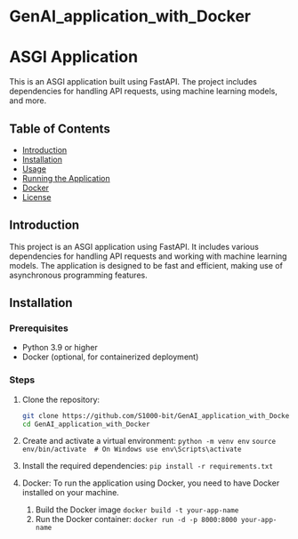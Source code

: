 # GenAI_application_with_Docker

# ASGI Application

This is an ASGI application built using FastAPI. The project includes dependencies for handling API requests, using machine learning models, and more.

## Table of Contents

- [Introduction](#introduction)
- [Installation](#installation)
- [Usage](#usage)
- [Running the Application](#running-the-application)
- [Docker](#docker)
- [License](#license)

## Introduction

This project is an ASGI application using FastAPI. It includes various dependencies for handling API requests and working with machine learning models. The application is designed to be fast and efficient, making use of asynchronous programming features.

## Installation

### Prerequisites

- Python 3.9 or higher
- Docker (optional, for containerized deployment)

### Steps

1. Clone the repository:

   ```bash
   git clone https://github.com/S1000-bit/GenAI_application_with_Docker.git
   cd GenAI_application_with_Docker

2. Create and activate a virtual environment:
    `python -m venv env`
    `source env/bin/activate  # On Windows use env\Scripts\activate`

3. Install the required dependencies:
    `pip install -r requirements.txt`

4. Docker:
    To run the application using Docker, you need to have Docker installed on your machine.
    1. Build the Docker image `docker build -t your-app-name `
    2. Run the Docker container: `docker run -d -p 8000:8000 your-app-name`


